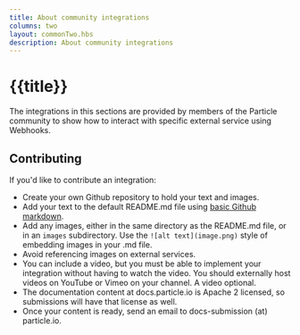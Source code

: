 ```yaml
---
title: About community integrations
columns: two
layout: commonTwo.hbs
description: About community integrations
---
```


# {{title}}

The integrations in this sections are provided by members of the Particle community to show how 
to interact with specific external service using Webhooks.

## Contributing

If you'd like to contribute an integration: 

- Create your own Github repository to hold your text and images.
- Add your text to the default README.md file using [basic Github markdown](https://docs.github.com/en/get-started/writing-on-github/getting-started-with-writing-and-formatting-on-github/basic-writing-and-formatting-syntax).
- Add any images, either in the same directory as the README.md file, or in an `images` subdirectory. Use the `![alt text](image.png)` style of embedding images in your .md file.
- Avoid referencing images on external services.
- You can include a video, but you must be able to implement your integration without having to watch the video. You should externally host videos on YouTube or Vimeo on your channel. A video optional.
- The documentation content at docs.particle.io is Apache 2 licensed, so submissions will have that license as well.
- Once your content is ready, send an email to docs-submission (at) particle.io.

